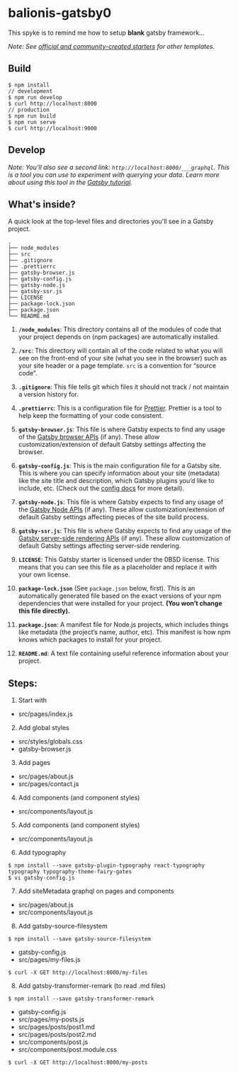 # balionis-gatsby0

This spyke is to remind me how to setup __blank__ gatsby framework... 

_Note: See [official and community-created starters](https://www.gatsbyjs.com/docs/gatsby-starters/) for other templates._

## Build 

```
$ npm install
// development
$ npm run develop 
$ curl http://localhost:8000
// production
$ npm run build
$ npm run serve
$ curl http://localhost:9000
```

## Develop

_Note: You'll also see a second link: _`http://localhost:8000/___graphql`_. This is a tool you can use to experiment with querying your data. 
Learn more about using this tool in the [Gatsby tutorial](https://www.gatsbyjs.com/tutorial/part-five/#introducing-graphiql)._


## What's inside?

A quick look at the top-level files and directories you'll see in a Gatsby project.

    .
    ├── node_modules
    ├── src
    ├── .gitignore
    ├── .prettierrc
    ├── gatsby-browser.js
    ├── gatsby-config.js
    ├── gatsby-node.js
    ├── gatsby-ssr.js
    ├── LICENSE
    ├── package-lock.json
    ├── package.json
    └── README.md

1.  **`/node_modules`**: This directory contains all of the modules of code that your project depends on (npm packages) are automatically installed.

2.  **`/src`**: This directory will contain all of the code related to what you will see on the front-end of your site (what you see in the browser) such as your site header or a page template. `src` is a convention for “source code”.

3.  **`.gitignore`**: This file tells git which files it should not track / not maintain a version history for.

4.  **`.prettierrc`**: This is a configuration file for [Prettier](https://prettier.io/). Prettier is a tool to help keep the formatting of your code consistent.

5.  **`gatsby-browser.js`**: This file is where Gatsby expects to find any usage of the [Gatsby browser APIs](https://www.gatsbyjs.com/docs/browser-apis/) (if any). These allow customization/extension of default Gatsby settings affecting the browser.

6.  **`gatsby-config.js`**: This is the main configuration file for a Gatsby site. This is where you can specify information about your site (metadata) like the site title and description, which Gatsby plugins you’d like to include, etc. (Check out the [config docs](https://www.gatsbyjs.com/docs/gatsby-config/) for more detail).

7.  **`gatsby-node.js`**: This file is where Gatsby expects to find any usage of the [Gatsby Node APIs](https://www.gatsbyjs.com/docs/node-apis/) (if any). These allow customization/extension of default Gatsby settings affecting pieces of the site build process.

8.  **`gatsby-ssr.js`**: This file is where Gatsby expects to find any usage of the [Gatsby server-side rendering APIs](https://www.gatsbyjs.com/docs/ssr-apis/) (if any). These allow customization of default Gatsby settings affecting server-side rendering.

9.  **`LICENSE`**: This Gatsby starter is licensed under the 0BSD license. This means that you can see this file as a placeholder and replace it with your own license.

10. **`package-lock.json`** (See `package.json` below, first). This is an automatically generated file based on the exact versions of your npm dependencies that were installed for your project. **(You won’t change this file directly).**

11. **`package.json`**: A manifest file for Node.js projects, which includes things like metadata (the project’s name, author, etc). This manifest is how npm knows which packages to install for your project.

12. **`README.md`**: A text file containing useful reference information about your project.

## Steps: 

1. Start with 
- src/pages/index.js 

2. Add global styles
- src/styles/globals.css
- gatsby-browser.js

3. Add pages
- src/pages/about.js 
- src/pages/contact.js 

4. Add components (and component styles)
- src/components/layout.js

5. Add components (and component styles)
- src/components/layout.js

6. Add typography

```
$ npm install --save gatsby-plugin-typography react-typography typography typography-theme-fairy-gates
$ vi gatsby-config.js
```

7. Add siteMetadata graphql on pages and components
- src/pages/about.js
- src/components/layout.js

8. Add gatsby-source-filesystem 
```
$ npm install --save gatsby-source-filesystem
```
- gatsby-config.js
- src/pages/my-files.js
```
$ curl -X GET http://localhost:8000/my-files
```

8. Add gatsby-transformer-remark (to read .md files)
```
$ npm install --save gatsby-transformer-remark
```
- gatsby-config.js
- src/pages/my-posts.js
- src/pages/posts/post1.md
- src/pages/posts/post2.md
- src/components/post.js
- src/components/post.module.css
```
$ curl -X GET http://localhost:8000/my-posts
```
